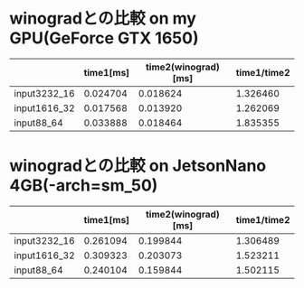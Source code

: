 # winogradとの比較 on my GPU(GeForce GTX 1650)
| | time1[ms] | time2(winograd)[ms] | time1/time2 |
| ---- | ---- | ---- | ---- |
| input3232_16 | 0.024704 | 0.018624 | 1.326460 |
| input1616_32 | 0.017568 | 0.013920 | 1.262069 |
| input88_64   | 0.033888 | 0.018464 | 1.835355 |

# winogradとの比較 on JetsonNano 4GB(-arch=sm_50)
| | time1[ms] | time2(winograd)[ms] | time1/time2 |
| ---- | ---- | ---- | ---- |
| input3232_16 | 0.261094 | 0.199844 | 1.306489 |
| input1616_32 | 0.309323 | 0.203073 | 1.523211 |
| input88_64   | 0.240104 | 0.159844 | 1.502115 |

